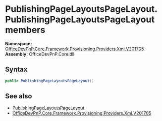 # PublishingPageLayoutsPageLayout.PublishingPageLayoutsPageLayout members 
  

**Namespace:** [OfficeDevPnP.Core.Framework.Provisioning.Providers.Xml.V201705](OfficeDevPnP.Core.Framework.Provisioning.Providers.Xml.V201705.md)  
**Assembly:** OfficeDevPnP.Core.dll  
## Syntax
```C#
public PublishingPageLayoutsPageLayout()
```
## See also
- [PublishingPageLayoutsPageLayout](OfficeDevPnP.Core.Framework.Provisioning.Providers.Xml.V201705.PublishingPageLayoutsPageLayout.md)
- [OfficeDevPnP.Core.Framework.Provisioning.Providers.Xml.V201705](OfficeDevPnP.Core.Framework.Provisioning.Providers.Xml.V201705.md)
